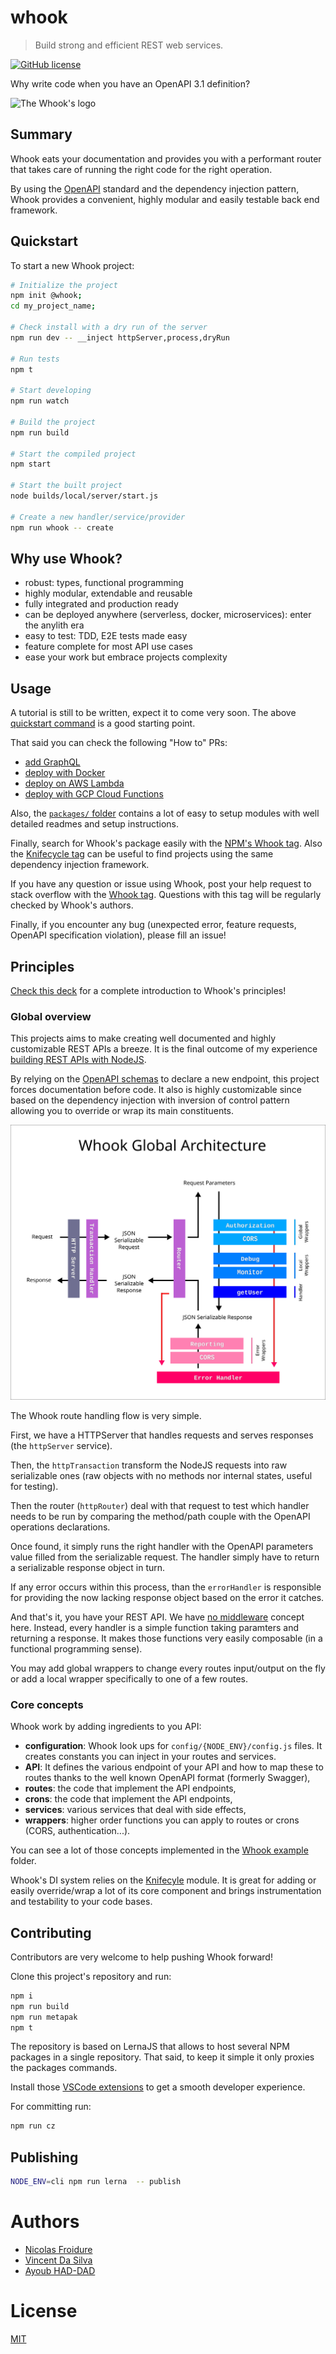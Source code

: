 [//]: # ( )
[//]: # (This file is automatically generated by a `metapak`)
[//]: # (module. Do not change it  except between the)
[//]: # (`content:start/end` flags, your changes would)
[//]: # (be overridden.)
[//]: # ( )
# whook
> Build strong and efficient REST web services.

[![GitHub license](https://img.shields.io/badge/license-MIT-blue.svg)](https://github.com/nfroidure/whook/blob/main/LICENSE)


[//]: # (::contents:start)

Why write code when you have an OpenAPI 3.1 definition?

![The Whook's logo](./whook.svg)

## Summary

Whook eats your documentation and provides you with a performant router that
takes care of running the right code for the right operation.

By using the [OpenAPI](https://www.openapis.org/) standard and the dependency
injection pattern, Whook provides a convenient, highly modular and easily
testable back end framework.

## Quickstart

To start a new Whook project:

```sh
# Initialize the project
npm init @whook;
cd my_project_name;

# Check install with a dry run of the server
npm run dev -- __inject httpServer,process,dryRun

# Run tests
npm t

# Start developing
npm run watch

# Build the project
npm run build

# Start the compiled project
npm start

# Start the built project
node builds/local/server/start.js

# Create a new handler/service/provider
npm run whook -- create
```

## Why use Whook?

- robust: types, functional programming
- highly modular, extendable and reusable
- fully integrated and production ready
- can be deployed anywhere (serverless, docker, microservices): enter the
  anylith era
- easy to test: TDD, E2E tests made easy
- feature complete for most API use cases
- ease your work but embrace projects complexity

## Usage

A tutorial is still to be written, expect it to come very soon. The above
[quickstart command](#quickstart) is a good starting point.

That said you can check the following "How to" PRs:

- [add GraphQL](https://github.com/nfroidure/whook/pull/62)
- [deploy with Docker](https://github.com/nfroidure/whook/pull/164)
- [deploy on AWS Lambda](https://github.com/nfroidure/whook/pull/54)
- [deploy with GCP Cloud Functions](https://github.com/nfroidure/whook/pull/66)

Also, the [`packages/` folder](./packages) contains a lot of easy to setup
modules with well detailed readmes and setup instructions.

Finally, search for Whook's package easily with the
[NPM's Whook tag](https://www.npmjs.com/search?q=keywords:whook). Also the
[Knifecycle tag](https://www.npmjs.com/search?q=keywords:knifecycle) can be
useful to find projects using the same dependency injection framework.

If you have any question or issue using Whook, post your help request to stack
overflow with the
[Whook tag](https://stackoverflow.com/questions/ask?tags=whook). Questions with
this tag will be regularly checked by Whook's authors.

Finally, if you encounter any bug (unexpected error, feature requests, OpenAPI
specification violation), please fill an issue!

## Principles

[Check this deck](https://slides.com/nfroidure/introducing-whook) for a complete
introduction to Whook's principles!

### Global overview

This projects aims to make creating well documented and highly customizable REST
APIs a breeze. It is the final outcome of my experience
[building REST APIs with NodeJS](https://insertafter.com/en/blog/http_rest_apis_with_nodejs.html).

By relying on the [OpenAPI schemas](https://www.openapis.org/) to declare a new
endpoint, this project forces documentation before code. It also is highly
customizable since based on the dependency injection with inversion of control
pattern allowing you to override or wrap its main constituents.

![Architecture Overview](./overview.svg)

The Whook route handling flow is very simple.

First, we have a HTTPServer that handles requests and serves responses (the
`httpServer` service).

Then, the `httpTransaction` transform the NodeJS requests into raw serializable
ones (raw objects with no methods nor internal states, useful for testing).

Then the router (`httpRouter`) deal with that request to test which handler
needs to be run by comparing the method/path couple with the OpenAPI operations
declarations.

Once found, it simply runs the right handler with the OpenAPI parameters value
filled from the serializable request. The handler simply have to return a
serializable response object in turn.

If any error occurs within this process, than the `errorHandler` is responsible
for providing the now lacking response object based on the error it catches.

And that's it, you have your REST API. We have
[no middleware](http://insertafter.com/en/blog/no_more_middlewares.html) concept
here. Instead, every handler is a simple function taking paramters and returning
a response. It makes those functions very easily composable (in a functional
programming sense).

You may add global wrappers to change every routes input/output on the fly or
add a local wrapper specifically to one of a few routes.

### Core concepts

Whook work by adding ingredients to you API:

- **configuration**: Whook look ups for `config/{NODE_ENV}/config.js` files. It
  creates constants you can inject in your routes and services.
- **API**: It defines the various endpoint of your API and how to map these to
  routes thanks to the well known OpenAPI format (formerly Swagger),
- **routes**: the code that implement the API endpoints,
- **crons**: the code that implement the API endpoints,
- **services**: various services that deal with side effects,
- **wrappers**: higher order functions you can apply to routes or crons (CORS,
  authentication...).

You can see a lot of those concepts implemented in the
[Whook example](./packages/whook-example) folder.

Whook's DI system relies on the
[Knifecyle](https://github.com/nfroidure/knifecycle) module. It is great for
adding or easily override/wrap a lot of its core component and brings
instrumentation and testability to your code bases.

## Contributing

Contributors are very welcome to help pushing Whook forward!

Clone this project's repository and run:

```sh
npm i
npm run build
npm run metapak
npm t
```

The repository is based on LernaJS that allows to host several NPM packages in a
single repository. That said, to keep it simple it only proxies the packages
commands.

Install those
[VSCode extensions](https://insertafter.com/en/blog/my_vscode_configuration.html)
to get a smooth developer experience.

For committing run:

```sh
npm run cz
```

## Publishing

```sh
NODE_ENV=cli npm run lerna  -- publish
```

[//]: # (::contents:end)

# Authors
- [Nicolas Froidure](http://insertafter.com/en/index.html)
- [Vincent Da Silva](https://dasilvavincent.github.io/PortFolio/)
- [Ayoub HAD-DAD](https://github.com/AubHaddad)

# License
[MIT](https://github.com/nfroidure/whook/blob/main/LICENSE)
